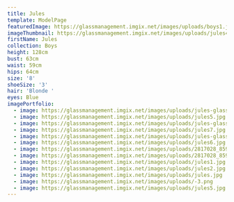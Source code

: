 ```yaml
---
title: Jules
template: ModelPage
featuredImage: https://glassmanagement.imgix.net/images/uploads/boys1.jpg
imageThumbnail: https://glassmanagement.imgix.net/images/uploads/jules4.jpg
firstName: Jules
collection: Boys
height: 128cm
bust: 63cm
waist: 59cm
hips: 64cm
size: '8'
shoeSize: '3'
hair: 'Blonde '
eyes: Blue
imagePortfolio:
  - image: https://glassmanagement.imgix.net/images/uploads/jules-glass-1.jpg
  - image: https://glassmanagement.imgix.net/images/uploads/jules5.jpg
  - image: https://glassmanagement.imgix.net/images/uploads/jules-glass-2.jpg
  - image: https://glassmanagement.imgix.net/images/uploads/jules7.jpg
  - image: https://glassmanagement.imgix.net/images/uploads/jules-glass.jpg
  - image: https://glassmanagement.imgix.net/images/uploads/jules6.jpg
  - image: https://glassmanagement.imgix.net/images/uploads/2817028_8595967.jpg
  - image: https://glassmanagement.imgix.net/images/uploads/2817028_8595970.jpg
  - image: https://glassmanagement.imgix.net/images/uploads/jules1.jpg
  - image: https://glassmanagement.imgix.net/images/uploads/jules2.jpg
  - image: https://glassmanagement.imgix.net/images/uploads/jules.jpg
  - image: https://glassmanagement.imgix.net/images/uploads/-3.png
  - image: https://glassmanagement.imgix.net/images/uploads/jules5.jpg
---
```


